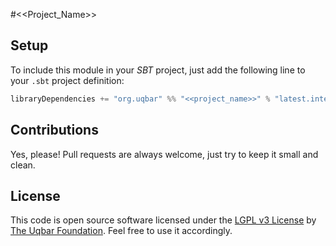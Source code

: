 #﻿<<Project_Name>>

## Setup

To include this module in your *SBT* project, just add the following line to your `.sbt` project definition:

```scala
libraryDependencies += "org.uqbar" %% "<<project_name>>" % "latest.integration"
```


## Contributions

Yes, please! Pull requests are always welcome, just try to keep it small and clean.


## License

This code is open source software licensed under the [LGPL v3 License](https://www.gnu.org/licenses/lgpl.html) by [The Uqbar Foundation](http://www.uqbar-project.org/). Feel free to use it accordingly.